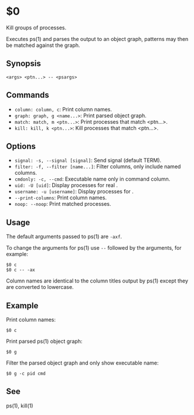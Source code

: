 $0
==

Kill groups of processes.

Executes ps(1) and parses the output to an object graph, patterns may then be matched against the graph.

## Synopsis

```synopsis
<args> <ptn...> -- <psargs> 
```

## Commands

* `column: column, c`: Print column names.
* `graph: graph, g <name...>`: Print parsed object graph.
* `match: match, m <ptn...>`: Print processes that match <ptn...>.
* `kill: kill, k <ptn...>`: Kill processes that match <ptn...>.

## Options

* `signal: -s, --signal [signal]`: Send signal (default TERM).
* `filter: -f, --filter [name...]`: Filter columns, only include named columns.
* `cmdonly: -c, --cmd`: Executable name only in command column. 
* `uid: -U [uid]`: Display processes for real <uid>.
* `username: -u [username]`: Display processes for <username>.
* `--print-columns`: Print column names.
* `noop: --noop`: Print matched processes.

## Usage

The default arguments passed to ps(1) are `-axf`.

To change the arguments for ps(1) use `--` followed by the arguments, for example:

```
$0 c
$0 c -- -ax
```

Column names are identical to the column titles output by ps(1) except they are converted to lowercase.

## Example

Print column names:

```
$0 c
```

Print parsed ps(1) object graph:

```
$0 g
```

Filter the parsed object graph and only show executable name:

```
$0 g -c pid cmd
```

## See

ps(1), kill(1)
